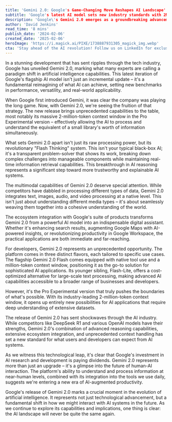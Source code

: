```yaml
---
title: 'Gemini 2.0: Google's Game-Changing Move Reshapes AI Landscape'
subtitle: 'Google's latest AI model sets new industry standards with 2M token context window and revolutionary "Flash Thinking" system'
description: 'Google\'s Gemini 2.0 emerges as a groundbreaking advancement in AI technology, featuring a revolutionary 2-million-token context window and innovative "Flash Thinking" system. This latest release represents a fundamental shift in AI capabilities, promising to reshape how we interact with artificial intelligence across industries.'
author: 'David Jenkins'
read_time: '8 mins'
publish_date: '2024-02-06'
created_date: '2025-02-06'
heroImage: 'https://i.magick.ai/PIXE/1738887931305_magick_img.webp'
cta: 'Stay ahead of the AI revolution! Follow us on LinkedIn for exclusive insights into groundbreaking developments like Gemini 2.0 and be the first to know about future innovations that are reshaping our digital world.'
---
```


In a stunning development that has sent ripples through the tech industry, Google has unveiled Gemini 2.0, marking what many experts are calling a paradigm shift in artificial intelligence capabilities. This latest iteration of Google's flagship AI model isn't just an incremental update – it's a fundamental reimagining of what AI can achieve, setting new benchmarks in performance, versatility, and real-world applicability.

When Google first introduced Gemini, it was clear the company was playing the long game. Now, with Gemini 2.0, we're seeing the fruition of that strategy. The new release brings unprecedented capabilities to the table, most notably its massive 2-million-token context window in the Pro Experimental version – effectively allowing the AI to process and understand the equivalent of a small library's worth of information simultaneously.

What sets Gemini 2.0 apart isn't just its raw processing power, but its revolutionary "Flash Thinking" system. This isn't your typical black-box AI; it's a transparent problem-solver that shows its work, breaking down complex challenges into manageable components while maintaining real-time information retrieval capabilities. This breakthrough in AI reasoning represents a significant step toward more trustworthy and explainable AI systems.

The multimodal capabilities of Gemini 2.0 deserve special attention. While competitors have dabbled in processing different types of data, Gemini 2.0 integrates text, images, audio, and video processing at a native level. This isn't just about understanding different media types – it's about seamlessly weaving them together into a cohesive understanding of the world.

The ecosystem integration with Google's suite of products transforms Gemini 2.0 from a powerful AI model into an indispensable digital assistant. Whether it's enhancing search results, augmenting Google Maps with AI-powered insights, or revolutionizing productivity in Google Workspace, the practical applications are both immediate and far-reaching.

For developers, Gemini 2.0 represents an unprecedented opportunity. The platform comes in three distinct flavors, each tailored to specific use cases. The flagship Gemini 2.0 Flash comes equipped with native tool use and a million-token context window, positioning it as the go-to solution for sophisticated AI applications. Its younger sibling, Flash-Lite, offers a cost-optimized alternative for large-scale text processing, making advanced AI capabilities accessible to a broader range of businesses and developers.

However, it's the Pro Experimental version that truly pushes the boundaries of what's possible. With its industry-leading 2-million-token context window, it opens up entirely new possibilities for AI applications that require deep understanding of extensive datasets.

The release of Gemini 2.0 has sent shockwaves through the AI industry. While competitors like DeepSeek R1 and various OpenAI models have their strengths, Gemini 2.0's combination of advanced reasoning capabilities, extensive ecosystem integration, and unprecedented context handling has set a new standard for what users and developers can expect from AI systems.

As we witness this technological leap, it's clear that Google's investment in AI research and development is paying dividends. Gemini 2.0 represents more than just an upgrade – it's a glimpse into the future of human-AI interaction. The platform's ability to understand and process information at near-human levels, combined with its integration into the tools we use daily, suggests we're entering a new era of AI-augmented productivity.

Google's release of Gemini 2.0 marks a crucial moment in the evolution of artificial intelligence. It represents not just technological advancement, but a fundamental shift in how we might interact with AI systems in the future. As we continue to explore its capabilities and implications, one thing is clear: the AI landscape will never be quite the same again.